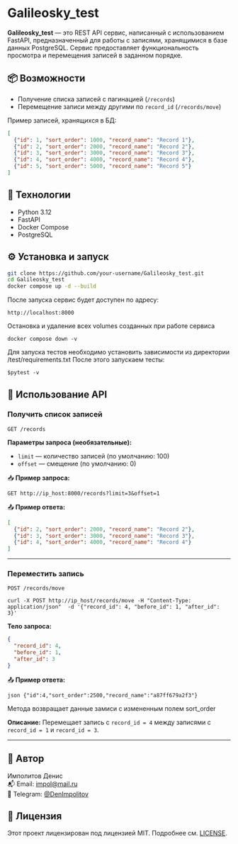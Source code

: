 # Galileosky_test

**Galileosky_test** — это REST API сервис, написанный с использованием FastAPI, предназначенный для работы с записями, хранящимися в базе данных PostgreSQL. Сервис предоставляет функциональность просмотра и перемещения записей в заданном порядке.

## 📦 Возможности

- Получение списка записей с пагинацией (`/records`)
- Перемещение записи между другими по `record_id` (`/records/move`)

Пример записей, хранящихся в БД:
```json
[
  {"id": 1, "sort_order": 1000, "record_name": "Record 1"},
  {"id": 2, "sort_order": 2000, "record_name": "Record 2"},
  {"id": 3, "sort_order": 3000, "record_name": "Record 3"},
  {"id": 4, "sort_order": 4000, "record_name": "Record 4"},
  {"id": 5, "sort_order": 5000, "record_name": "Record 5"}
]
```

## 🚀 Технологии

- Python 3.12
- FastAPI
- Docker Compose
- PostgreSQL

## ⚙️ Установка и запуск

```bash
git clone https://github.com/your-username/Galileosky_test.git
cd Galileosky_test
docker compose up -d --build
```

После запуска сервис будет доступен по адресу:

```
http://localhost:8000
```

Остановка и удаление всех volumes созданных при работе сервиса

```
docker compose down -v
```

Для запуска тестов необходимо установить зависимости из директории /test/requirements.txt
После этого запускаем тесты:

```
$pytest -v
```


## 📘 Использование API

### Получить список записей

`GET /records`

**Параметры запроса (необязательные):**
- `limit` — количество записей (по умолчанию: 100)
- `offset` — смещение (по умолчанию: 0)

📥 **Пример запроса:**

```
GET http://ip_host:8000/records?limit=3&offset=1
```

📤 **Пример ответа:**

```json
[
  {"id": 2, "sort_order": 2000, "record_name": "Record 2"},
  {"id": 3, "sort_order": 3000, "record_name": "Record 3"},
  {"id": 4, "sort_order": 4000, "record_name": "Record 4"}
]
```
---

### Переместить запись

`POST /records/move`

```
curl -X POST http://ip_host/records/move -H "Content-Type: application/json"  -d '{"record_id": 4, "before_id": 1, "after_id": 3}'
```

**Тело запроса:**

```json
{
  "record_id": 4,
  "before_id": 1,
  "after_id": 3
}
```

📤 **Пример ответа:**

```
json {"id":4,"sort_order":2500,"record_name":"a87ff679a2f3"}
```
Метода возвращает данные замиси с измененным полем sort_order


**Описание:**
Перемещает запись с `record_id = 4` между записями с `record_id = 1` и `record_id = 3`.

---

## 👤 Автор

Имполитов Денис  
📬 Email: [impol@mail.ru](mailto:impol@mail.ru)  
💬 Telegram: [@DenImpolitov](https://t.me/DenImpolitov)

## 📄 Лицензия

Этот проект лицензирован под лицензией MIT. Подробнее см. [LICENSE](./LICENSE).

